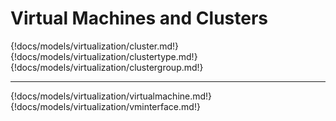 # Virtual Machines and Clusters

{!docs/models/virtualization/cluster.md!}
{!docs/models/virtualization/clustertype.md!}
{!docs/models/virtualization/clustergroup.md!}

---

{!docs/models/virtualization/virtualmachine.md!}
{!docs/models/virtualization/vminterface.md!}
